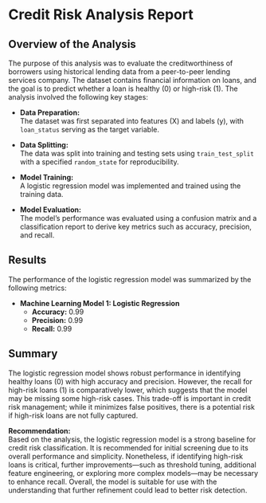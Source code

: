  # Credit Risk Analysis Report

## Overview of the Analysis

The purpose of this analysis was to evaluate the creditworthiness of borrowers using historical lending data from a peer-to-peer lending services company. The dataset contains financial information on loans, and the goal is to predict whether a loan is healthy (0) or high-risk (1). The analysis involved the following key stages:

- **Data Preparation:**  
  The dataset was first separated into features (X) and labels (y), with `loan_status` serving as the target variable.
  
- **Data Splitting:**  
  The data was split into training and testing sets using `train_test_split` with a specified `random_state` for reproducibility.
  
- **Model Training:**  
  A logistic regression model was implemented and trained using the training data.
  
- **Model Evaluation:**  
  The model’s performance was evaluated using a confusion matrix and a classification report to derive key metrics such as accuracy, precision, and recall.

## Results

The performance of the logistic regression model was summarized by the following metrics:

* **Machine Learning Model 1: Logistic Regression**
    * **Accuracy:** 0.99 
    * **Precision:** 0.99
    * **Recall:** 0.99

## Summary

The logistic regression model shows robust performance in identifying healthy loans (0) with high accuracy and precision. However, the recall for high-risk loans (1) is comparatively lower, which suggests that the model may be missing some high-risk cases. This trade-off is important in credit risk management; while it minimizes false positives, there is a potential risk if high-risk loans are not fully captured.

**Recommendation:**  
Based on the analysis, the logistic regression model is a strong baseline for credit risk classification. It is recommended for initial screening due to its overall performance and simplicity. Nonetheless, if identifying high-risk loans is critical, further improvements—such as threshold tuning, additional feature engineering, or exploring more complex models—may be necessary to enhance recall. Overall, the model is suitable for use with the understanding that further refinement could lead to better risk detection.
